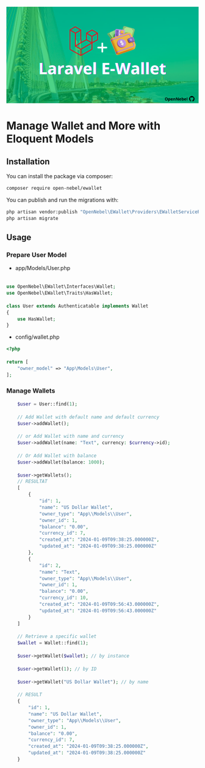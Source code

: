 <p align="center"><img src="./art/social-card.png" alt="Social Card of Laravel E-wallet"></p>

# Manage Wallet and More with Eloquent Models
    


## Installation

You can install the package via composer:

```bash
composer require open-nebel/ewallet
```

You can publish and run the migrations with:

```bash
php artisan vendor:publish "OpenNebel\EWallet\Providers\EWalletServiceProvider"  
php artisan migrate
```

[//]: # ()

[//]: # (```bash)

[//]: # (php artisan vendor:publish OpenNebel\EWallet\Providers\EWalletServiceProvider")

[//]: # (php artisan migrate)

[//]: # (```)

## Usage

### Prepare User Model

* app/Models/User.php

```php

use OpenNebel\EWallet\Interfaces\Wallet;
use OpenNebel\EWallet\Traits\HasWallet;

class User extends Authenticatable implements Wallet
{
    use HasWallet;
}
```

* config/wallet.php

```php
<?php

return [
    "owner_model" => "App\Models\User",
];


```

### Manage Wallets

```php
    $user = User::find(1);
    
    // Add Wallet with default name and default currency
    $user->addWallet();
    
    // or Add Wallet with name and currency
    $user->addWallet(name: "Text", currency: $currency->id);
    
    // Or Add Wallet with balance
    $user->addWallet(balance: 1000);

    $user->getWallets();
    // RESULTAT
    [
        {
            "id": 1,
            "name": "US Dollar Wallet",
            "owner_type": "App\\Models\\User",
            "owner_id": 1,
            "balance": "0.00",
            "currency_id": 7,
            "created_at": "2024-01-09T09:38:25.000000Z",
            "updated_at": "2024-01-09T09:38:25.000000Z"
        },
        {
            "id": 2,
            "name": "Text",
            "owner_type": "App\\Models\\User",
            "owner_id": 1,
            "balance": "0.00",
            "currency_id": 10,
            "created_at": "2024-01-09T09:56:43.000000Z",
            "updated_at": "2024-01-09T09:56:43.000000Z"
        }
    ]

    // Retrieve a specific wallet
    $wallet = Wallet::find(1);
    
    $user->getWallet($wallet); // by instance
    
    $user->getWallet(1); // by ID
    
    $user->getWallet("US Dollar Wallet"); // by name

    // RESULT
    {
        "id": 1,
        "name": "US Dollar Wallet",
        "owner_type": "App\\Models\\User",
        "owner_id": 1,
        "balance": "0.00",
        "currency_id": 7,
        "created_at": "2024-01-09T09:38:25.000000Z",
        "updated_at": "2024-01-09T09:38:25.000000Z"
    }

```

